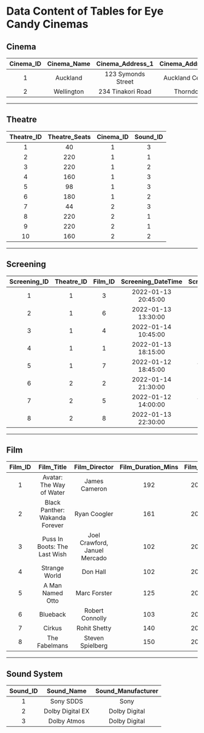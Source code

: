 # Data Content of Tables for Eye Candy Cinemas

## Cinema

|Cinema_ID|Cinema_Name|Cinema_Address_1|Cinema_Address_2|Cinema_City|Cinema_Email|Cinema_Phone|
|:---:|:---:|:---:|:---:|:---:|:---:|:---:|
|1|Auckland|123 Symonds Street|Auckland Central|Auckland|auckland@ECC.co.nz|093025477|
|2|Wellington|234 Tinakori Road|Thorndon|Wellington|wellington@ECC.co.nz|092374482|

---

## Theatre
|Theatre_ID|Theatre_Seats|Cinema_ID|Sound_ID|
|:---:|:---:|:---:|:---:|
|1|40|1|3|
|2|220|1|1|
|3|220|1|2|
|4|160|1|3|
|5|98|1|3|
|6|180|1|2|
|7|44|2|3|
|8|220|2|1|
|9|220|2|1|
|10|160|2|2|

---

## Screening
|Screening_ID|Theatre_ID|Film_ID|Screening_DateTime|Screening_Day|Screening_Price|
|:---:|:---:|:---:|:---:|:---:|:---:|
|1|1|3|2022-01-13 20:45:00|Friday|12.50|
|2|1|6|2022-01-13 13:30:00|Friday|12.50|
|3|1|4|2022-01-14 10:45:00|Saturday|15.00|
|4|1|1|2022-01-13 18:15:00|Friday|12.50|
|5|1|7|2022-01-12 18:45:00|Thursday|10.00|
|6|2|2|2022-01-14 21:30:00|Saturday|15.00|
|7|2|5|2022-01-12 14:00:00|Thursday|10.00|
|8|2|8|2022-01-13 22:30:00|Friday|12.50|


---

## Film

|Film_ID|Film_Title|Film_Director|Film_Duration_Mins|Film_Year|Film_Classification|Film_IMDB|
|:---:|:---:|:---:|:---:|:---:|:---:|:---:|
|1|Avatar: The Way of Water|James Cameron|192|2022|M|https://www.imdb.com/title/tt1630029/|
|2|Black Panther: Wakanda Forever|Ryan Coogler|161|2022|M|https://www.imdb.com/title/tt9114286/|
|3|Puss In Boots: The Last Wish|Joel Crawford, Januel Mercado|102|2022|PG|https://www.imdb.com/title/tt3915174/|
|4|Strange World|Don Hall|102|2022|PG|https://www.imdb.com/title/tt10298840/|
|5|A Man Named Otto|Marc Forster|125|2022|M|https://www.imdb.com/title/tt7405458/|
|6|Blueback|Robert Connolly|103|2022|PG|https://www.imdb.com/title/tt14201576/|
|7|Cirkus|Rohit Shetty|140|2022|PG|https://www.imdb.com/title/tt11112808/|
|8|The Fabelmans|Steven Spielberg|150|2023|M|https://www.imdb.com/title/tt14208870/|

---

## Sound System
|Sound_ID|Sound_Name|Sound_Manufacturer|
|:---:|:---:|:---:|
|1|Sony SDDS|Sony|
|2|Dolby Digital EX|Dolby Digital|
|3|Dolby Atmos|Dolby Digital|
